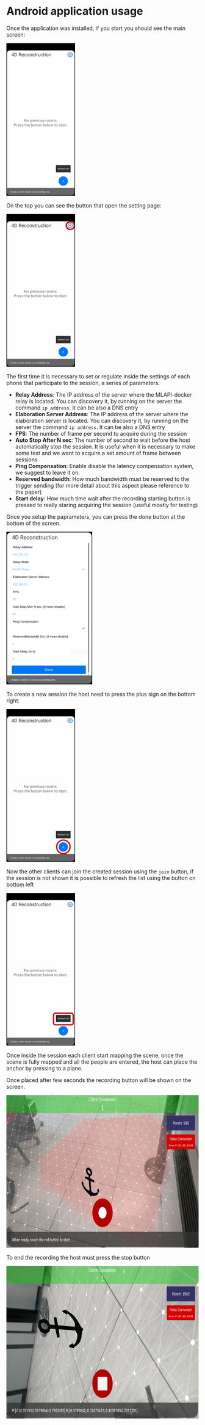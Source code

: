 # Android application usage

Once the application was installed, if you start you should see the main screen:

<img src="img/main_page.jpg" height="400" alt="Main page of the Android application"/>

On the top you can see the button that open the setting page:

<img src="img/main_page_settings_highlight.jpg" height="400" alt="Main page of the Android application with highlighted the setting button on the top right"/>

The first time it is necessary to set or regulate inside the settings of each phone that participate to the session, a series of parameters:

- **Relay Address**: The IP address of the server where the MLAPI-docker relay is located. You can discovery it, by running on the server the command ```ip address```. It can be also a DNS entry
- **Elaboration Server Address**: The IP address of the server where the elaboration server is located. You can discovery it, by running on the server the command ```ip address```. It can be also a DNS entry
- **FPS**: The number of frame per second to acquire during the session
- **Auto Stop After N sec**: The number of second to wait before the host automatically stop the session. It is useful when it is necessary to make some test and we want to acquire a set amount of frame between sessions
- **Ping Compensation**: Enable disable the latency compensation system, we suggest to leave it on.
- **Reserved bandwidth**: How much bandwidth must be reserved to the trigger sending (for more detail about this aspect please reference to the paper)
- **Start delay**: How much time wait after the recording starting button is pressed to really staring acquiring the session (useful mostly for testing)

Once you setup the paprameters, you can press the done button at the bottom of the screen.

<img src="img/settings.jpg" height="400" alt="Settings page of the Android application"/>

To create a new session the host need to press the plus sign on the bottom right:

<img src="img/main_page_new_session_highlight.jpg" height="400" alt="Main page of the Android application with highlighted the new session button on the bottom right"/>

Now the other clients can join the created session using the ```join``` button, if the session is not shown it is possible to refresh the list using the button on bottom left

<img src="img/main_page_refresh_highlight.jpg" height="400" alt="Main page of the Android application with highlighted the refresh list button on the bottom right"/>

Once inside the session each client start mapping the scene, once the scene is fully mapped and all the people are entered, the host can place the anchor by pressing to a plane.

Once placed after few seconds the recording button will be shown on the screen.

<img src="img/recording_started.jpg" height="400" alt="Example of the view before the recording started"/>

To end the recording the host must press the stop button

<img src="img/recording_in_progress.jpg" height="400" alt="Example of the view with the stop button"/>
